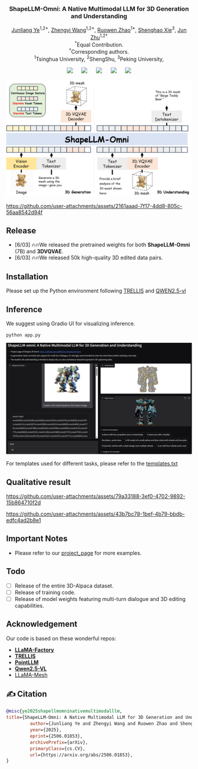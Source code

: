 <p align="center">
  <h3 align="center"><strong>ShapeLLM-Omni: A Native Multimodal LLM for 3D Generation and Understanding</strong></h3>

<p align="center">
    <a href="https://jamesyjl.github.io/">Junliang Ye</a><sup>1,2*</sup>,
    <a href="https://thuwzy.github.io/">Zhengyi Wang</a><sup>1,2*</sup>,
    <a href="https://zhaorw02.github.io/">Ruowen Zhao</a><sup>1*</sup>,
    <a href="">Shenghao Xie</a><sup>3</sup>,
    <a href="https://ml.cs.tsinghua.edu.cn/~jun/index.shtml">Jun Zhu</a><sup>1,2†</sup>
    <br>
    <sup>*</sup>Equal Contribution.
    <br>
    <sup>†</sup>Corresponding authors.
    <br>
    <sup>1</sup>Tsinghua University,
    <sup>2</sup>ShengShu,
    <sup>3</sup>Peking University,
</p>

<div align="center">

<a href='https://arxiv.org/abs/2506.01853'><img src='https://img.shields.io/badge/arXiv-2503.15265-b31b1b.svg'></a> &nbsp;&nbsp;&nbsp;&nbsp;
 <a href='https://jamesyjl.github.io/ShapeLLM/'><img src='https://img.shields.io/badge/Project-Page-Green'></a> &nbsp;&nbsp;&nbsp;&nbsp;
 <a><img src='https://img.shields.io/badge/License-MIT-blue'></a> &nbsp;&nbsp;&nbsp;&nbsp;
<a href="https://huggingface.co/yejunliang23/ShapeLLM-7B-omni"><img src="https://img.shields.io/badge/%F0%9F%A4%97%20Weights-HF-orange"></a> &nbsp;&nbsp;&nbsp;&nbsp;
<a href='https://huggingface.co/datasets/yejunliang23/3D-Alpaca'><img src="https://img.shields.io/badge/%F0%9F%A4%97%20Dataset-HF-orange">

</div>

<p align="center">
    <img src="assets/head.jpg">
</p>

https://github.com/user-attachments/assets/2161aaad-7f17-4dd8-805c-56aa8542d94f

## Release
- [6/03] 🔥🔥We released the pretrained weights for both **ShapeLLM-Omni** (7B) and **3DVQVAE**.
- [6/03] 🔥🔥We released 50k high-quality 3D edited data pairs.

## Installation
Please set up the Python environment following [TRELLIS](https://github.com/microsoft/TRELLIS/tree/main) and [QWEN2.5-vl](https://github.com/QwenLM/Qwen2.5-VL)

## Inference
We suggest using Gradio UI for visualizing inference.
```
python app.py
```
<p align="center">
    <img src="assets/gradio.jpeg">
</p>

For templates used for different tasks, please refer to the [templates.txt](https://github.com/JAMESYJL/ShapeLLM-Omni/blob/main/templates.txt)

## Qualitative result

https://github.com/user-attachments/assets/79a33188-3ef0-4702-9892-15b864710f2d

https://github.com/user-attachments/assets/43b7bc78-1bef-4b79-bbdb-edfc4ad2b8e1
  
## Important Notes
- Please refer to our [project_page](https://jamesyjl.github.io/ShapeLLM/) for more examples.
## Todo
- [ ] Release of the entire 3D-Alpaca dataset.
- [ ] Release of training code.
- [ ] Release of model weights featuring multi-turn dialogue and 3D editing capabilities.

## Acknowledgement
Our code is based on these wonderful repos:
* **[LLaMA-Factory](https://github.com/hiyouga/LLaMA-Factory)**
* **[TRELLIS](https://github.com/microsoft/TRELLIS)**
* **[PointLLM](https://github.com/OpenRobotLab/PointLLM)**
* **[Qwen2.5-VL](https://github.com/QwenLM/Qwen2.5-VL)**
* [LLaMA-Mesh](https://github.com/nv-tlabs/LLaMA-Mesh)

## ✍️ Citation

```bibtex
@misc{ye2025shapellmomninativemultimodalllm,
title={ShapeLLM-Omni: A Native Multimodal LLM for 3D Generation and Understanding}, 
         author={Junliang Ye and Zhengyi Wang and Ruowen Zhao and Shenghao Xie and Jun Zhu},
         year={2025},
         eprint={2506.01853},
         archivePrefix={arXiv},
         primaryClass={cs.CV},
         url={https://arxiv.org/abs/2506.01853}, 
} 
```


